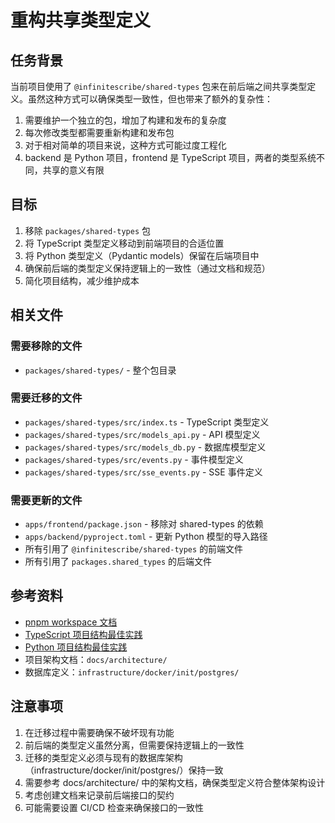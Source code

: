 # 重构共享类型定义

## 任务背景

当前项目使用了 `@infinitescribe/shared-types` 包来在前后端之间共享类型定义。虽然这种方式可以确保类型一致性，但也带来了额外的复杂性：

1. 需要维护一个独立的包，增加了构建和发布的复杂度
2. 每次修改类型都需要重新构建和发布包
3. 对于相对简单的项目来说，这种方式可能过度工程化
4. backend 是 Python 项目，frontend 是 TypeScript 项目，两者的类型系统不同，共享的意义有限

## 目标

1. 移除 `packages/shared-types` 包
2. 将 TypeScript 类型定义移动到前端项目的合适位置
3. 将 Python 类型定义（Pydantic models）保留在后端项目中
4. 确保前后端的类型定义保持逻辑上的一致性（通过文档和规范）
5. 简化项目结构，减少维护成本

## 相关文件

### 需要移除的文件
- `packages/shared-types/` - 整个包目录

### 需要迁移的文件
- `packages/shared-types/src/index.ts` - TypeScript 类型定义
- `packages/shared-types/src/models_api.py` - API 模型定义
- `packages/shared-types/src/models_db.py` - 数据库模型定义
- `packages/shared-types/src/events.py` - 事件模型定义
- `packages/shared-types/src/sse_events.py` - SSE 事件定义

### 需要更新的文件
- `apps/frontend/package.json` - 移除对 shared-types 的依赖
- `apps/backend/pyproject.toml` - 更新 Python 模型的导入路径
- 所有引用了 `@infinitescribe/shared-types` 的前端文件
- 所有引用了 `packages.shared_types` 的后端文件


## 参考资料

- [pnpm workspace 文档](https://pnpm.io/workspaces)
- [TypeScript 项目结构最佳实践](https://www.typescriptlang.org/docs/handbook/project-references.html)
- [Python 项目结构最佳实践](https://docs.python-guide.org/writing/structure/)
- 项目架构文档：`docs/architecture/`
- 数据库定义：`infrastructure/docker/init/postgres/`

## 注意事项

1. 在迁移过程中需要确保不破坏现有功能
2. 前后端的类型定义虽然分离，但需要保持逻辑上的一致性
3. 迁移的类型定义必须与现有的数据库架构（infrastructure/docker/init/postgres/）保持一致
4. 需要参考 docs/architecture/ 中的架构文档，确保类型定义符合整体架构设计
5. 考虑创建文档来记录前后端接口的契约
6. 可能需要设置 CI/CD 检查来确保接口的一致性